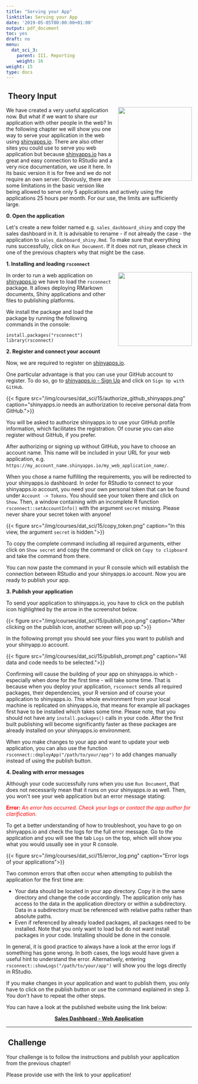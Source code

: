 ```yaml
---
title: "Serving your App"
linktitle: Serving your App
date: '2019-05-05T00:00:00+01:00'
output: pdf_document
toc: yes
draft: no
menu:
  dat_sci_3:
    parent: III. Reporting
    weight: 16
weight: 15
type: docs
---
```


## <i class="fab fa-r-project" aria-hidden="true"></i> &nbsp;Theory Input

<a href="https://rstudio.github.io/rsconnect/" target="_blank">
<img src="/img/icons/cloud_icon.svg" align="right" style="width:200px; height:200px; padding:0px 0px 10px 10px; margin-top:0px; margin-bottom:0px;"/>
</a>

We have created a very useful application now.
But what if we want to share our application with other people in the web?
In the following chapter we will show you one way to serve your application in the web using [shinyapps.io](https://www.shinyapps.io/).
There are also other sites you could use to serve you web application but because [shinyapps.io](https://www.shinyapps.io/) has a great and easy connection to RStudio and a very nice documentation, we use it here.
In its basic version it is for free and we do not require an own server.
Obviously, there are some limitations in the basic version like being allowed to serve only 5 applications and actively using the applications 25 hours per month.
For our use, the limits are sufficiently large.

**0. Open the application**

Let's create a new folder named e.g. `sales_dashboard_shiny` and copy the sales dashboard in it.
It is advisable to rename - if not already the case - the application to `sales_dashboard_shiny.Rmd`.
To make sure that everything runs successfully, click on `Run Document`.
If it does not run, please check in one of the previous chapters why that might be the case.

**1. Installing and loading `rsconnect`**

<a href="https://rstudio.github.io/rsconnect/" target="_blank">
<img src="/img/icons/rsconnect_logo.svg" align="right" style="width:200px; height:200px; padding:0px 0px 10px 10px; margin-top:0px; margin-bottom:0px;"/>
</a>

In order to run a web application on [shinyapps.io](https://www.shinyapps.io/) we have to load the `rsconnect` package.
It allows deploying RMarkown documents, Shiny applications and other files to publishing platforms.

We install the package and load the package by running the following commands in the console:

```
install.packages("rsconnect")
library(rsconnect)
```

**2. Register and connect your account** 

Now, we are required to register on [shinyapps.io](https://www.shinyapps.io/).

One particular advantage is that you can use your GitHub account to register.
To do so, go to [shinyapps.io - Sign Up](https://www.shinyapps.io/admin/#/signup) and click on `Sign Up with GitHub`.

{{< figure src="/img/courses/dat_sci/15/authorize_github_shinyapps.png" caption="shinyapps.io needs an authorization to receive personal data from GitHub.">}}

You will be asked to authorize shinyapps.io to use your GitHub profile information, which facilitates the registration. Of course you can also register without GitHub, if you prefer.

After authorizing or signing up without GitHub, you have to choose an account name. This name will be included in your URL for your web application, e.g. `https://my_account_name.shinyapps.io/my_web_application_name/`.

When you chose a name fulfilling the requirements, you will be redirected to your shinyapps.io dashboard. 
In order for RStudio to connect to your shinyapps.io account, you need your own personal token that can be found under `Account -> Tokens`.
You should see your token there and click on `Show`.
Then, a window containing with an incomplete R function `rsconnect::setAccountInfo()` with the argument `secret` missing.
Please never share your secret token with anyone!

{{< figure src="/img/courses/dat_sci/15/copy_token.png" caption="In this view, the argument `secret` is hidden.">}}

To copy the complete command including all required arguments, either click on `Show secret` and copy the command or click on `Copy to clipboard` and take the command from there.

You can now paste the command in your R console which will establish the connection between RStudio and your shinyapps.io account.
Now you are ready to publish your app.

**3. Publish your application**

To send your application to shinyapps.io, you have to click on the publish icon highlighted by the arrow in the screenshot below.

{{< figure src="/img/courses/dat_sci/15/publish_icon.png" caption="After clicking on the publish icon, another screen will pop up.">}}

In the following prompt you should see your files you want to publish and your shinyapp.io account.

{{< figure src="/img/courses/dat_sci/15/publish_prompt.png" caption="All data and code needs to be selected.">}}

Confirming will cause the building of your app on shinyapps.io which - especially when done for the first time - will take some time.
That is because when you deploy your application, `rsconnect` sends all required packages, their dependencies, your R version and of course your application to shinyapps.io.
This whole environment from your local machine is replicated on shinyapps.io, that means for example all packages first have to be installed which takes some time.
Please note, that you should not have any `install.packages()` calls in your code.
After the first built publishing will become significantly faster as these packages are already installed on your shinyapps.io environment.

When you make changes to your app and want to update your web application, you can also use the function `rsconnect::deployApp("/path/to/your/app")` to add changes manually instead of using the publish button.


**4. Dealing with error messages**

Although your code successfully runs when you use `Run Document`, that does not necessarily mean that it runs on your shinyapps.io as well.
Then, you won't see your web application but an error message stating: 

<span style="color:red">**Error:** *An error has occurred. Check your logs or contact the app author for clarification*.</span>

To get a better understanding of how to troubleshoot, you have to go on shinyapps.io and check the logs for the full error message.
Go to the application and you will see the tab `Logs` on the top, which will show you what you would usually see in your R console.

{{< figure src="/img/courses/dat_sci/15/error_log.png" caption="Error logs of your applications">}}

Two common errors that often occur when attempting to publish the application for the first time are:

* Your data should be located in your app directory. Copy it in the same directory and change the code accordingly. The application only has access to the data in the application directory or within a subdirectory. Data in a subdirectory must be referenced with relative paths rather than absolute paths.
* Even if referenced by already loaded packages, all packages need to be installed. Note that you only want to load but do not want install packages in your code. Installing should be done in the console. 

In general, it is good practice to always have a look at the error logs if something has gone wrong.
In both cases, the logs would have given a useful hint to understand the error.
Alternatively, entering `rsconnect::showLogs("/path/to/your/app")` will show you the logs directly in RStudio.

If you make changes in your application and want to publish them, you only have to click on the publish button or use the command explained in step 3.
You don't have to repeat the other steps.

You can have a look at the published website using the link below:

<div style="text-align:center">
<a href="https://owmork.shinyapps.io/sales_dashboard_shiny/" target="_blank"><b>Sales Dashboard - Web Application</b></a>
</div>

***

## <i class="fas fa-laptop-code"></i>&nbsp;Challenge

Your challenge is to follow the instructions and publish your application from the previous chapter!

Please provide use with the link to your application!

